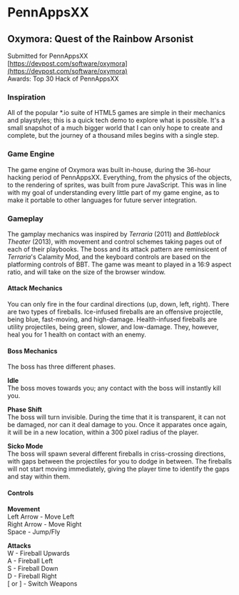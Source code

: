 # PennAppsXX

## Oxymora: Quest of the Rainbow Arsonist

Submitted for PennAppsXX  
[https://devpost.com/software/oxymora](https://devpost.com/software/oxymora)  
Awards: Top 30 Hack of PennAppsXX

### Inspiration

All of the popular \*.io suite of HTML5 games are simple in their mechanics and playstyles; this is a quick tech demo to explore what is possible. It's a small snapshot of a much bigger world that I can only hope to create and complete, but the journey of a thousand miles begins with a single step.

### Game Engine

The game engine of Oxymora was built in-house, during the 36-hour hacking period of PennAppsXX. Everything, from the physics of the objects, to the rendering of sprites, was built from pure JavaScript. This was in line with my goal of understanding every little part of my game engine, as to make it portable to other languages for future server integration.

### Gameplay

The gamplay mechanics was inspired by *Terraria* (2011) and *Battleblock Theater* (2013), with movement and control schemes taking pages out of each of their playbooks. The boss and its attack pattern are reminsicent of *Terraria*'s Calamity Mod, and the keyboard controls are based on the platforming controls of BBT. The game was meant to played in a 16:9 aspect ratio, and will take on the size of the browser window.

#### Attack Mechanics

You can only fire in the four cardinal directions (up, down, left, right). There are two types of fireballs. Ice-infused fireballs are an offensive projectile, being blue, fast-moving, and high-damage. Health-infused fireballs are utility projectiles, being green, slower, and low-damage. They, however, heal you for 1 health on contact with an enemy.

#### Boss Mechanics

The boss has three different phases.

**Idle**  
The boss moves towards you; any contact with the boss will instantly kill you.

**Phase Shift**  
The boss will turn invisible. During the time that it is transparent, it can not be damaged, nor can it deal damage to you. Once it apparates once again, it will be in a new location, within a 300 pixel radius of the player. 

**Sicko Mode**  
The boss will spawn several different fireballs in criss-crossing directions, with gaps between the projectiles for you to dodge in between. The fireballs will not start moving immediately, giving the player time to identify the gaps and stay within them.

#### Controls

**Movement**  
Left Arrow - Move Left  
Right Arrow - Move Right  
Space - Jump/Fly  

**Attacks**  
W - Fireball Upwards  
A - Fireball Left  
S - Fireball Down  
D - Fireball Right  
\[ or \] - Switch Weapons
